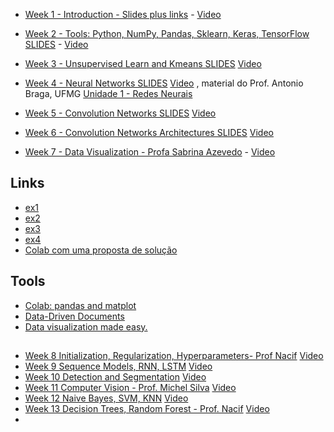 
* [Week 1 - Introduction - Slides plus links](https://docs.google.com/presentation/d/e/2PACX-1vRTjBmaFWvc21qBbG5bD7L3lV-QgE0rCnXoGUodtDAqIOTr_LKk4n-5Zi7hnGlT-U1HzcFyBYhW1LVm/pub?start=false&loop=false&delayms=3000) -  [Video](https://www.youtube.com/playlist?list=PL-khHIKnEw7OdjkbW4l7fk5H6s-gpwS1E)

* [Week 2 - Tools: Python, NumPy, Pandas, Sklearn, Keras, TensorFlow    SLIDES](https://docs.google.com/presentation/d/e/2PACX-1vQmTWR8lje4hd619-gXVBJbwytqmMK8fzH9kpgqnww9QB7KcsC1pE0dh3aZXK3t_wA_f_EVI4ebBr0G/pub?start=false&loop=false&delayms=3000)  - [Video](https://www.youtube.com/playlist?list=PL-khHIKnEw7NoOjYO5b11A_LJQ0Ot804R) 
* [Week 3 - Unsupervised Learn and Kmeans    SLIDES](https://docs.google.com/presentation/d/e/2PACX-1vRgWvDE4ZvIt3Fni6NAPft6E4zBZTAw5HD6xjLxrBqe4wXkuznTJHCUCvFZX2plK8HNXo-gxShw0pei/pub?start=false&loop=false&delayms=3000) [Video](https://www.youtube.com/playlist?list=PL-khHIKnEw7OSsoHD5f8FfOGIC8CMa5yN)
* [Week 4 - Neural Networks    SLIDES](https://docs.google.com/presentation/d/e/2PACX-1vSqVGe06rL9WJcwata7SmP9tnLX8RTR0rUoUVlqI_qHhwZ8GFNEfs3UM8BkVK5_SlmFAQN0wg67iMlL/pub?start=false&loop=false&delayms=3000) [Video](https://www.youtube.com/playlist?list=PL-khHIKnEw7PzsO4cJISpSPsm_dDtullr) , material do Prof. Antonio Braga, UFMG [Unidade 1 - Redes Neurais](https://www.youtube.com/playlist?list=PL9LlC0pBeCU9mQV8G7SQbyXG7y-tW5uab)
* [Week 5 - Convolution Networks SLIDES](https://docs.google.com/presentation/d/e/2PACX-1vT3TNv3Ug3hjmQlAIo7lJWAM1tfmXK5eVdGYsfRw4EHPtjRQbA2mN7df3gh1zsV6R2dS7ugP_uoJ9KA/pub?start=false&loop=false&delayms=3000) [Video](https://www.youtube.com/playlist?list=PL-khHIKnEw7NiTIEB5yGoEDZGaWRS-rK_)
* [Week 6 - Convolution Networks Architectures SLIDES](https://docs.google.com/presentation/d/e/2PACX-1vRiONN8MTxu6MR7LEr2LI0-9jitsIopZ0M4GxnmDOBq4InF7dvVDEH7IWIiiSBZSrbyFDjXFY4mcnLp/pub?start=false&loop=false&delayms=3000) [Video](https://www.youtube.com/playlist?list=PL-khHIKnEw7MzURdDabpInbBW72RGJzpj)
* [Week 7 - Data Visualization - Profa Sabrina Azevedo](https://github.com/arduinoufv/inf792/blob/main/lectures/INF792_Introducao_aprendizagem_maquina_v02%20(1).pdf) -  [Video](https://www.youtube.com/playlist?list=PL-khHIKnEw7MNEl72sRhpEaQZWpAAAQJu)
## Links
* [ex1](https://community.storytellingwithdata.com/exercises/table-takeaways#submit-exercise)
* [ex2](https://community.storytellingwithdata.com/exercises/presenting-a-scatterplot)
* [ex3](https://community.storytellingwithdata.com/exercises/reduce-complexity-2)
* [ex4](https://community.storytellingwithdata.com/exercises/practice-providing-feedback)
* [Colab com uma proposta de solução](https://colab.research.google.com/drive/1vVlyNyi5Y5fYt7aLSV_qlkRKO8ZyicQm)
## Tools
* [Colab: pandas and matplot](https://colab.research.google.com/notebooks/charts.ipynb)
* [Data-Driven Documents](https://d3js.org/)
* [Data visualization made easy.](https://d3plus.org/)
##
* [Week 8 Initialization, Regularization, Hyperparameters- Prof Nacif]() [Video](https://www.youtube.com/playlist?list=PL-khHIKnEw7MITwlrJjMAxvTrWNgQftRX)
* [Week 9 Sequence Models, RNN, LSTM]() [Video]()
* [Week 10 Detection and Segmentation]() [Video]()
* [Week 11 Computer Vision - Prof. Michel Silva]() [Video]()
* [Week 12 Naive Bayes, SVM, KNN]() [Video]()
* [Week 13 Decision Trees, Random Forest - Prof. Nacif]() [Video]()
* 


